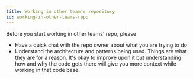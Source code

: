 ```yaml
---
title: Working in other team's repository 
id: working-in-other-teams-repo
---
```


Before you start working in other teams' repo, please

- Have a quick chat with the repo owner about what you are trying to do
- Understand the architecture and patterns being used.  Things are what they are for a reason.  It's okay to improve upon it but understanding how and why the code gets there will give you more context while working in that code base.
